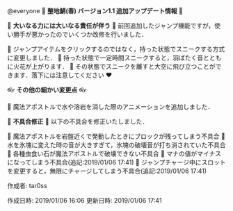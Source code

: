 @everyone 
:cherry_blossom:  **__整地鯖(春) バージョン1.1  追加アップデート情報__** :cherry_blossom:


:butterfly: **__大いなる力には大いなる責任が伴う__** :butterfly: 
前回追加したジャンプ機能ですが，使い勝手が悪かったのでいくつか改修を行いました．

:diamond_shape_with_a_dot_inside:  ジャンプアイテムをクリックするのではなく，持った状態でスニークする方式に変更しました．
:diamond_shape_with_a_dot_inside:  持った状態で一定時間スニークすると，羽ばたく音とともに火花が上がります．
:diamond_shape_with_a_dot_inside:  その状態でスニークを離すと大空に飛び立つことができます．落下には注意してください :heart: 


:eyeglasses: **__その他の細かい変更点__** :eyeglasses:  

:diamond_shape_with_a_dot_inside: 魔法アポストルで水や溶岩を消した際のアニメーションを追加しました．


:bow: **__不具合修正__** :bow: 
以下の不具合を修正いたしました．

:diamond_shape_with_a_dot_inside: 魔法アポストルを岩盤近くで発動したときにブロックが残ってしまう不具合
:diamond_shape_with_a_dot_inside: 水を氷塊に変えた時の音が大きすぎて，氷塊の破壊音が打ち消されていた不具合
:diamond_shape_with_a_dot_inside: 各種虫食い石が魔法アポストルで破壊できない不具合
:diamond_shape_with_a_dot_inside: マナの値がマイナスになってしまう不具合(追記:2019/01/06 17:41)
:diamond_shape_with_a_dot_inside: ジャンプチャージ中にスロットを変更すると，無限にチャージしてしまう不具合(追記:2019/01/06 17:41)


作成者: tar0ss

作成日時: 2019/01/06 16:06
更新日時: 2019/01/06 17:41